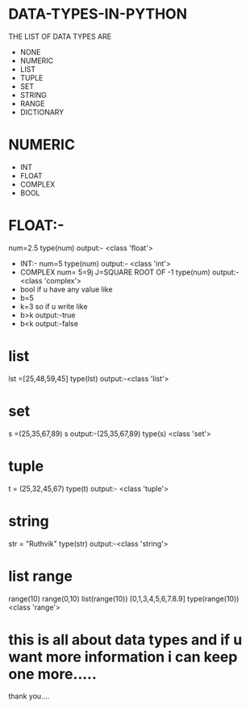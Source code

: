 # DATA-TYPES-IN-PYTHON
THE LIST OF DATA TYPES ARE 
* NONE
* NUMERIC
* LIST
* TUPLE
* SET
* STRING
* RANGE
* DICTIONARY

# NUMERIC 
* INT
* FLOAT
* COMPLEX
* BOOL

# FLOAT:-
num=2.5
type(num)
output:- <class 'float'>

* INT:-
num=5
type(num)
output:- <class 'int'>
* COMPLEX
num= 5=9j          J=SQUARE ROOT OF -1
type(num)
output:- <class 'complex'>
* bool
 if u have any value like
* b=5
* k=3
 so if u write like
* b>k
 output:-true
* b<k
 output:-false
      
# list
lst =[25,48,59,45]
type(lst)
      output:-<class 'list'>
# set
s =(25,35,67,89)
s
output:-(25,35,67,89)
type(s)
<class 'set'>
# tuple
t = (25,32,45,67)
type(t)
output:- <class 'tuple'>
# string
str = "Ruthvik"
type(str)
output:-<class 'string'>
# list range
range(10)
range(0,10)
list(range(10))
[0,1,3,4,5,6,7.8.9]
type(range(10))
<class 'range'>
# this is all about data types and if u want more information i can keep one more.....
thank you....
